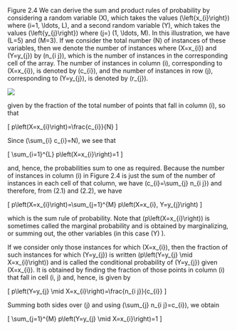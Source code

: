 Figure 2.4 We can derive the sum and product rules of probability by considering a random variable \(X\), which takes the values \(\left\{x_{i}\right\}\) where \(i=1, \ldots, L\), and a second random variable \(Y\), which takes the values \(\left\{y_{j}\right\}\) where \(j=\) \(1, \ldots, M\). In this illustration, we have \(L=5\) and \(M=3\). If we consider the total number \(N\) of instances of these variables, then we denote the number of instances where \(X=x_{i}\) and \(Y=y_{j}\) by \(n_{i j}\), which is the number of instances in the corresponding cell of the array. The number of instances in column \(i\), corresponding to \(X=x_{i}\), is denoted by \(c_{i}\), and the number of instances in row \(j\), corresponding to \(Y=y_{j}\), is denoted by \(r_{j}\).

![](https://cdn.mathpix.com/cropped/2024_05_10_0ac15dbddb7cf99e2d43g-1.jpg?height=361&width=539&top_left_y=215&top_left_x=1113)

given by the fraction of the total number of points that fall in column \(i\), so that

\[
p\left(X=x_{i}\right)=\frac{c_{i}}{N}
\]

Since \(\sum_{i} c_{i}=N\), we see that

\[
\sum_{i=1}^{L} p\left(X=x_{i}\right)=1
\]

and, hence, the probabilities sum to one as required. Because the number of instances in column \(i\) in Figure 2.4 is just the sum of the number of instances in each cell of that column, we have \(c_{i}=\sum_{j} n_{i j}\) and therefore, from (2.1) and (2.2), we have

\[
p\left(X=x_{i}\right)=\sum_{j=1}^{M} p\left(X=x_{i}, Y=y_{j}\right)
\]

which is the sum rule of probability. Note that \(p\left(X=x_{i}\right)\) is sometimes called the marginal probability and is obtained by marginalizing, or summing out, the other variables (in this case \(Y\) ).

If we consider only those instances for which \(X=x_{i}\), then the fraction of such instances for which \(Y=y_{j}\) is written \(p\left(Y=y_{j} \mid X=x_{i}\right)\) and is called the conditional probability of \(Y=y_{j}\) given \(X=x_{i}\). It is obtained by finding the fraction of those points in column \(i\) that fall in cell \(i, j\) and, hence, is given by

\[
p\left(Y=y_{j} \mid X=x_{i}\right)=\frac{n_{i j}}{c_{i}}
\]

Summing both sides over \(j\) and using \(\sum_{j} n_{i j}=c_{i}\), we obtain

\[
\sum_{j=1}^{M} p\left(Y=y_{j} \mid X=x_{i}\right)=1
\]